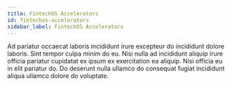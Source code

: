 ```yaml
---
title: FintechOS Accelerators
id: fintechos-accelerators
sidebar_label: FintechOS Accelerators
---
```


Ad pariatur occaecat laboris incididunt irure excepteur do incididunt dolore laboris. Sint tempor culpa minim do eu. Nisi nulla ad incididunt aliquip irure officia pariatur cupidatat ex ipsum ex exercitation ea aliquip. Nisi officia eu in elit pariatur do. Do deserunt nulla ullamco do consequat fugiat incididunt aliqua ullamco dolore do voluptate.

